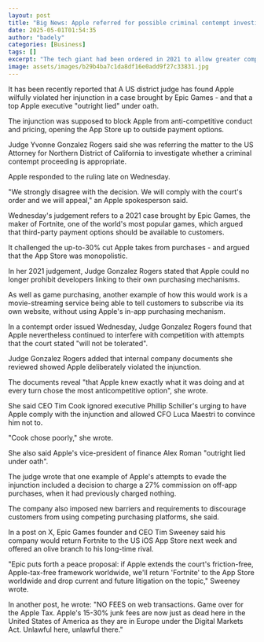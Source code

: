 ```yaml
---
layout: post
title: "Big News: Apple referred for possible criminal contempt investigation"
date: 2025-05-01T01:54:35
author: "badely"
categories: [Business]
tags: []
excerpt: "The tech giant had been ordered in 2021 to allow greater competition and open the App Store up to outside payment options."
image: assets/images/b29b4ba7c1da8df16e0add9f27c33831.jpg
---
```


It has been recently reported that A US district judge has found Apple wilfully violated her injunction in a case brought by Epic Games - and that a top Apple executive "outright lied" under oath.

The injunction was supposed to block Apple from anti-competitive conduct and pricing, opening the App Store up to outside payment options. 

Judge Yvonne Gonzalez Rogers said she was referring the matter to the US Attorney for Northern District of California to investigate whether a criminal contempt proceeding is appropriate.

Apple responded to the ruling late on Wednesday.

"We strongly disagree with the decision. We will comply with the court's order and we will appeal," an Apple spokesperson said.

Wednesday's judgement refers to a 2021 case brought by Epic Games, the maker of Fortnite, one of the world's most popular games, which argued that third-party payment options should be available to customers. 

It challenged the up-to-30% cut Apple takes from purchases - and argued that the App Store was monopolistic. 

In her 2021 judgement, Judge Gonzalez Rogers stated that Apple could no longer prohibit developers linking to their own purchasing mechanisms.

As well as game purchasing, another example of how this would work is a movie-streaming service being able to tell customers to subscribe via its own website, without using Apple's in-app purchasing mechanism.

In a contempt order issued Wednesday, Judge Gonzalez Rogers found that Apple nevertheless continued to interfere with competition with attempts that the court stated "will not be tolerated".

Judge Gonzalez Rogers added that internal company documents she reviewed showed Apple deliberately violated the injunction.

The documents reveal "that Apple knew exactly what it was doing and at every turn chose the most anticompetitive option", she wrote.

She said CEO Tim Cook ignored executive Phillip Schiller's urging to have Apple comply with the injunction and allowed CFO Luca Maestri to convince him not to.

"Cook chose poorly," she wrote.

She also said Apple's vice-president of finance Alex Roman "outright lied under oath".

The judge wrote that one example of Apple's attempts to evade the injunction included a decision to charge a 27% commission on off-app purchases, when it had previously charged nothing.

The company also imposed new barriers and requirements to discourage customers from using competing purchasing platforms, she said.

In a post on X, Epic Games founder and CEO Tim Sweeney said his company would return Fortnite to the US iOS App Store next week and offered an olive branch to his long-time rival.

"Epic puts forth a peace proposal: if Apple extends the court's friction-free, Apple-tax-free framework worldwide, we'll return 'Fortnite' to the App Store worldwide and drop current and future litigation on the topic," Sweeney wrote.

In another post, he wrote: "NO FEES on web transactions. Game over for the Apple Tax. Apple's 15-30% junk fees are now just as dead here in the United States of America as they are in Europe under the Digital Markets Act. Unlawful here, unlawful there."

